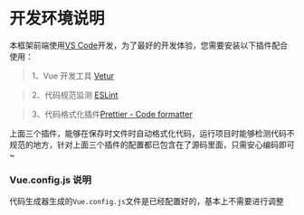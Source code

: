 # 开发环境说明

本框架前端使用[VS Code](https://code.visualstudio.com/)开发，为了最好的开发体验，您需要安装以下插件配合使用：

> 1、Vue 开发工具 [Vetur](https://marketplace.visualstudio.com/items?itemName=octref.vetur)

> 2、代码规范监测 [ESLint](https://marketplace.visualstudio.com/items?itemName=dbaeumer.vscode-eslint)

> 3、代码格式化插件[Prettier - Code formatter](https://marketplace.visualstudio.com/items?itemName=esbenp.prettier-vscode)

上面三个插件，能够在保存时文件时自动格式化代码，运行项目时能够检测代码不规范的地方，针对上面三个插件的配置都已包含在了源码里面，只需安心编码即可~

### Vue.config.js 说明

代码生成器生成的`Vue.config.js`文件是已经配置好的，基本上不需要进行调整
